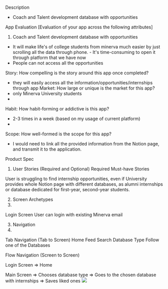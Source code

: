 Description

- Coach and Talent development database with opportunities

App Evaluation
[Evaluation of your app across the following attributes]

1. Coach and Talent development database with opportunities

-  It will make life's of college students from minerva much easier by just scrolling all the data through phone. -  It's time-consuming to open it through platform that we have now
-  People can not access all the opportunities

Story: How compelling is the story around this app once completed?
- they will easily access all the information/opportunities/internships through app
Market: How large or unique is the market for this app?
- only Minerva University students
- 
Habit: How habit-forming or addictive is this app?

- 2-3 times in a week (based on my usage of current platform)
- 
Scope: How well-formed is the scope for this app?

- I would need to link all the provided information from the Notion page, and transmit it to the application.




Product Spec
1. User Stories (Required and Optional)
Required Must-have Stories

User is struggling to find internship opportunities, even if University provides whole Notion page with different databases, as alumni internships or database dedicated for first-year, second-year students. 

2. Screen Archetypes
3. 
Login Screen
User can login with existing Minerva email


3. Navigation
4. 
Tab Navigation (Tab to Screen)
Home Feed
Search Database Type
Follow one of the Databases

Flow Navigation (Screen to Screen)


Login Screen
=> Home

Main Screen
=> Chooses database type
=> Goes to the chosen database with internships
=> Saves liked ones
![]([(https://drive.google.com/drive/folders/1np_jkJPF1B7T8oSAMjNjuVuu2lLjyUYO?usp=sharing)])
